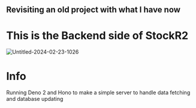 ## Revisiting an old project with what I have now

# This is the Backend side of StockR2
![Untitled-2024-02-23-1026](https://github.com/user-attachments/assets/129cc4d5-25df-41a1-bbae-ff9e24fff80d)


# Info
Running Deno 2 and Hono to make a simple server to handle data fetching and database updating
